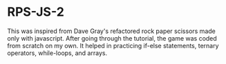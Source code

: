 # RPS-JS-2
This was inspired from Dave Gray's refactored rock paper scissors made only with javascript. 
After going through the tutorial, the game was coded from scratch on my own. 
It helped in practicing if-else statements, ternary operators, while-loops, and arrays.
